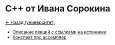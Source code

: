 # С++ от Ивана Сорокина

[<- Назад (университет)](https://github.com/boorlakov/zettelkasten/blob/main/university/README.md)

- [Описание лекций с ссылками на источники](https://github.com/boorlakov/zettelkasten/blob/main/university/с%20%26%20c%2B%2B/overview.md)
- [Конспект про ассемблер](https://github.com/boorlakov/zettelkasten/blob/main/university/с%20%26%20c%2B%2B/01_asm.md)
